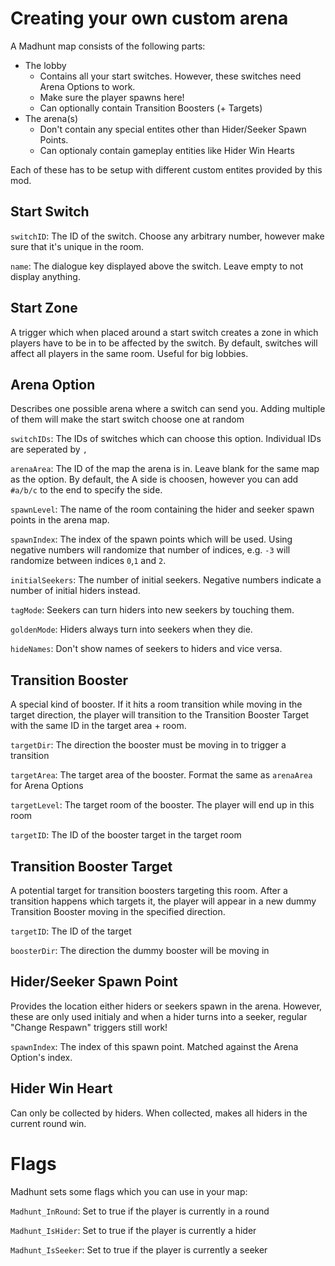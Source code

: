 # Creating your own custom arena
A Madhunt map consists of the following parts:
* The lobby
  * Contains all your start switches. However, these switches need Arena Options to work.
  * Make sure the player spawns here!
  * Can optionally contain Transition Boosters (+ Targets)
* The arena(s)
  * Don't contain any special entites other than Hider/Seeker Spawn Points.
  * Can optionaly contain gameplay entities like Hider Win Hearts

Each of these has to be setup with different custom entites provided by this mod.

## Start Switch
`switchID`: The ID of the switch. Choose any arbitrary number, however make sure that it's unique in the room.

`name`: The dialogue key displayed above the switch. Leave empty to not display anything.

## Start Zone
A trigger which when placed around a start switch creates a zone in which players have to be in to be affected by the switch. By default, switches will affect all players in the same room. Useful for big lobbies.

## Arena Option
Describes one possible arena where a switch can send you. Adding multiple of them will make the start switch choose one at random

`switchIDs`: The IDs of switches which can choose this option. Individual IDs are seperated by `,`

`arenaArea`: The ID of the map the arena is in. Leave blank for the same map as the option. By default, the A side is choosen, however you can add `#a/b/c` to the end to specify the side.

`spawnLevel`: The name of the room containing the hider and seeker spawn points in the arena map.

`spawnIndex`: The index of the spawn points which will be used. Using negative numbers will randomize that number of indices, e.g. `-3` will randomize between indices `0`,`1` and `2`.

`initialSeekers`: The number of initial seekers. Negative numbers indicate a number of initial hiders instead.

`tagMode`: Seekers can turn hiders into new seekers by touching them.

`goldenMode`: Hiders always turn into seekers when they die.

`hideNames`: Don't show names of seekers to hiders and vice versa.

## Transition Booster
A special kind of booster. If it hits a room transition while moving in the target direction, the player will transition to the Transition Booster Target with the same ID in the target area + room.

`targetDir`: The direction the booster must be moving in to trigger a transition

`targetArea`: The target area of the booster. Format the same as `arenaArea` for Arena Options

`targetLevel`: The target room of the booster. The player will end up in this room

`targetID`: The ID of the booster target in the target room

## Transition Booster Target
A potential target for transition boosters targeting this room. After a transition happens which targets it, the player will appear in a new dummy Transition Booster moving in the specified direction.

`targetID`: The ID of the target

`boosterDir`: The direction the dummy booster will be moving in

## Hider/Seeker Spawn Point
Provides the location either hiders or seekers spawn in the arena. However, these are only used initialy and when a hider turns into a seeker, regular "Change Respawn" triggers still work!

`spawnIndex`: The index of this spawn point. Matched against the Arena Option's index.

## Hider Win Heart
Can only be collected by hiders. When collected, makes all hiders in the current round win.

# Flags
Madhunt sets some flags which you can use in your map:

`Madhunt_InRound`: Set to true if the player is currently in a round

`Madhunt_IsHider`: Set to true if the player is currently a hider

`Madhunt_IsSeeker`: Set to true if the player is currently a seeker